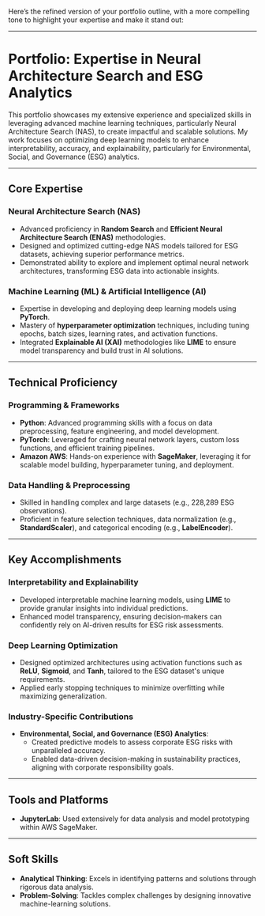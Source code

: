 Here’s the refined version of your portfolio outline, with a more compelling tone to highlight your expertise and make it stand out:

---

# **Portfolio: Expertise in Neural Architecture Search and ESG Analytics**

This portfolio showcases my extensive experience and specialized skills in leveraging advanced machine learning techniques, particularly Neural Architecture Search (NAS), to create impactful and scalable solutions. My work focuses on optimizing deep learning models to enhance interpretability, accuracy, and explainability, particularly for Environmental, Social, and Governance (ESG) analytics.

---

## **Core Expertise**

### **Neural Architecture Search (NAS)**
- Advanced proficiency in **Random Search** and **Efficient Neural Architecture Search (ENAS)** methodologies.
- Designed and optimized cutting-edge NAS models tailored for ESG datasets, achieving superior performance metrics.
- Demonstrated ability to explore and implement optimal neural network architectures, transforming ESG data into actionable insights.

### **Machine Learning (ML) & Artificial Intelligence (AI)**
- Expertise in developing and deploying deep learning models using **PyTorch**.
- Mastery of **hyperparameter optimization** techniques, including tuning epochs, batch sizes, learning rates, and activation functions.
- Integrated **Explainable AI (XAI)** methodologies like **LIME** to ensure model transparency and build trust in AI solutions.

---

## **Technical Proficiency**

### **Programming & Frameworks**
- **Python**: Advanced programming skills with a focus on data preprocessing, feature engineering, and model development.
- **PyTorch**: Leveraged for crafting neural network layers, custom loss functions, and efficient training pipelines.
- **Amazon AWS**: Hands-on experience with **SageMaker**, leveraging it for scalable model building, hyperparameter tuning, and deployment.

### **Data Handling & Preprocessing**
- Skilled in handling complex and large datasets (e.g., 228,289 ESG observations).
- Proficient in feature selection techniques, data normalization (e.g., **StandardScaler**), and categorical encoding (e.g., **LabelEncoder**).

---

## **Key Accomplishments**

### **Interpretability and Explainability**
- Developed interpretable machine learning models, using **LIME** to provide granular insights into individual predictions.
- Enhanced model transparency, ensuring decision-makers can confidently rely on AI-driven results for ESG risk assessments.

### **Deep Learning Optimization**
- Designed optimized architectures using activation functions such as **ReLU**, **Sigmoid**, and **Tanh**, tailored to the ESG dataset's unique requirements.
- Applied early stopping techniques to minimize overfitting while maximizing generalization.

### **Industry-Specific Contributions**
- **Environmental, Social, and Governance (ESG) Analytics**:
  - Created predictive models to assess corporate ESG risks with unparalleled accuracy.
  - Enabled data-driven decision-making in sustainability practices, aligning with corporate responsibility goals.

---

## **Tools and Platforms**
- **JupyterLab**: Used extensively for data analysis and model prototyping within AWS SageMaker.

---

## **Soft Skills**
- **Analytical Thinking**: Excels in identifying patterns and solutions through rigorous data analysis.
- **Problem-Solving**: Tackles complex challenges by designing innovative machine-learning solutions.

